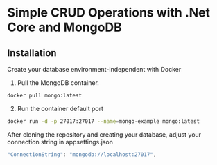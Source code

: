 # Simple CRUD Operations with .Net Core and MongoDB

## Installation
Create your database environment-independent with Docker

1. Pull the MongoDB container.
```bash
docker pull mongo:latest
```
2. Run the container default port
```bash
docker run -d -p 27017:27017 --name=mongo-example mongo:latest
```
After cloning the repository and creating your database, adjust your connection string in appsettings.json
```C#
"ConnectionString": "mongodb://localhost:27017",
```
